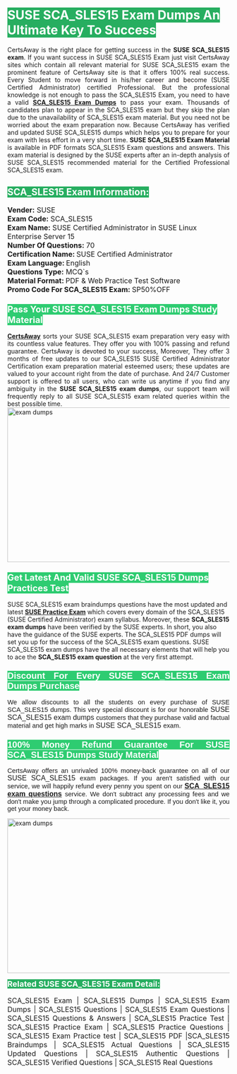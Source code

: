 <h1><span style="color:#ffffff"><strong><span style="background-color:#27ae60">SUSE SCA_SLES15 Exam Dumps An Ultimate Key To Success</span></strong></span></h1> <div style="text-align:justify">CertsAway is the right place for getting success in the <strong>SUSE SCA_SLES15 exam</strong>. If you want success in SUSE SCA_SLES15 Exam just visit CertsAway sites which contain all relevant material for SUSE SCA_SLES15 exam the prominent feature of CertsAway site is that it offers 100% real success. Every Student to move forward in his/her career and become (SUSE Certified Administrator) certified Professional. But the professional knowledge is not enough to pass the SCA_SLES15 Exam, you need to have a valid <a href="https://www.certsaway.com/suse/sca_sles15-exam-dumps"><strong>SCA_SLES15 Exam Dumps</strong></a> to pass your exam. Thousands of candidates plan to appear in the SCA_SLES15 exam but they skip the plan due to the unavailability of SCA_SLES15 exam material. But you need not be worried about the exam preparation now. Because CertsAway has verified and updated SUSE SCA_SLES15 dumps which helps you to prepare for your exam with less effort in a very short time. <strong>SUSE SCA_SLES15 Exam Material</strong> is available in PDF formats SCA_SLES15 Exam questions and answers. This exam material is designed by the SUSE experts after an in-depth analysis of SUSE SCA_SLES15 recommended material for the Certified Professional SCA_SLES15 exam.</div> <h2 style="text-align:justify"><span style="color:#ffffff"><span style="background-color:#27ae60">SCA_SLES15 Exam Information:</span></span></h2> <p><span style="font-size:16px"><strong>Vender:</strong> SUSE<br /> <strong>Exam Code:</strong> SCA_SLES15<br /> <strong>Exam Name:</strong> SUSE Certified Administrator in SUSE Linux Enterprise Server 15<br /> <strong>Number Of Questions:</strong> 70<br /> <strong>Certification Name: </strong>SUSE Certified Administrator<br /> <strong>Exam Language: </strong>English<br /> <strong>Questions Type:</strong> MCQ`s<br /> <strong>Material Format: </strong>PDF & Web Practice Test Software<br /> <strong>Promo Code For SCA_SLES15 Exam: </strong>SP50%OFF</span></p> <h3><span style="font-size:20px"><span style="color:#ffffff"><strong><span style="background-color:#2ecc71">Pass Your SUSE SCA_SLES15 Exam Dumps Study Material</span></strong></span></span></h3> <div style="text-align:justify"><a href=" https://www.certsaway.com/"><strong>CertsAway</strong></a> sorts your SUSE SCA_SLES15 exam preparation very easy with its countless value features. They offer you with 100% passing and refund guarantee. CertsAway is devoted to your success, Moreover, They offer 3 months of free updates to our SCA_SLES15 SUSE Certified Administrator Certification exam preparation material esteemed users; these updates are valued to your account right from the date of purchase. And 24/7 Customer support is offered to all users, who can write us anytime if you find any ambiguity in the <strong>SUSE SCA_SLES15 exam dumps</strong>, our support team will frequently reply to all SUSE SCA_SLES15 exam related queries within the best possible time.</div> <div style="text-align:justify"> </div> <div style="text-align:justify"><a href="https://www.certsaway.com/suse/sca_sles15-exam-dumps" rel="no-follow"><img alt="exam dumps" src="https://www.certcollections.com/uploads/content/certsaway.png" style="height:350px; width:750px" /></a></div> <h3><span style="font-size:20px"><span style="color:#ffffff"><strong><span style="background-color:#2ecc71">Get Latest And Valid SUSE SCA_SLES15 Dumps Practices Test</span></strong></span></span></h3> <p>SUSE SCA_SLES15 exam braindumps questions have the most updated and latest <a href="https://www.certsaway.com/suse-questions"><strong>SUSE Practice Exam</strong></a> which covers every domain of the SCA_SLES15 (SUSE Certified Administrator) exam syllabus. Moreover, these <strong>SCA_SLES15 exam dumps</strong> have been verified by the SUSE experts. In short, you also have the guidance of the SUSE experts. The SCA_SLES15 PDF dumps will set you up for the success of the SCA_SLES15 exam questions. SUSE SCA_SLES15 exam dumps have the all necessary elements that will help you to ace the <strong>SCA_SLES15 exam question</strong> at the very first attempt.</p> <h3 style="text-align:justify"><span style="font-size:20px"><span style="color:#ffffff"><strong><span style="font-family:Calibri,sans-serif"><span style="background-color:#2ecc71">Discount For Every </span><span style="background-color:#2ecc71">SUSE SCA_SLES15 Exam</span><span style="background-color:#2ecc71"> Dumps Purchase</span></span></strong></span></span></h3> <div style="text-align:justify"> <p><span style="font-size:11pt"><span style="font-family:Calibri,sans-serif">We allow discounts to all the students on every purchase of SUSE SCA_SLES15 dumps. This very special discount is for our honorable <span style="font-size:12.0pt"><span style="background-color:white">SUSE SCA_SLES15 exam dumps </span></span>customers that they purchase valid and factual material and get high marks in <span style="font-size:12.0pt"><span style="background-color:white">SUSE SCA_SLES15 </span></span>exam. </span></span></p> <h3><span style="font-size:20px"><span style="color:#ffffff"><strong><span style="font-family:Calibri,sans-serif"><span style="background-color:#2ecc71">100% Money Refund Guarantee For </span><span style="background-color:#2ecc71">SUSE SCA_SLES15 Dumps Study Material</span></span></strong></span></span></h3> <p><span style="font-size:11pt"><span style="font-family:Calibri,sans-serif">CertsAway offers an unrivaled 100% money-back guarantee on all of our <span style="font-size:12.0pt"><span style="background-color:white">SUSE SCA_SLES15 </span></span>exam packages. If you aren't satisfied with our service, we will happily refund every penny you spent on our <span style="font-size:12.0pt"><span style="background-color:white"><a href="https://www.certsaway.com/suse/sca_sles15-exam-dumps"><strong>SCA_SLES15 exam questions</strong></a> </span></span>service. We don't subtract any processing fees and we don't make you jump through a complicated procedure. If you don't like it, you get your money back.</span></span></p> <p><a href="https://www.certsaway.com/suse/sca_sles15-exam-dumps" rel="no-follow"><img alt="exam dumps" src="https://www.certcollections.com/uploads/content/certsaway_(2)2.png" style="height:350px; width:750px" /></a></p> <p><span style="color:#ffffff"><strong><span style="font-size:18px"><span style="background-color:#27ae60">Related SUSE SCA_SLES15 Exam Detail:</span></span></strong></span><br /> <br /> <span style="font-size:16px">SCA_SLES15 Exam | SCA_SLES15 Dumps | SCA_SLES15 Exam Dumps | SCA_SLES15 Questions | SCA_SLES15 Exam Questions | SCA_SLES15 Questions & Answers | SCA_SLES15 Practice Test | SCA_SLES15 Practice Exam | SCA_SLES15 Practice Questions | SCA_SLES15 Exam Practice test | SCA_SLES15 PDF |SCA_SLES15 Braindumps | SCA_SLES15 Actual Questions | SCA_SLES15 Updated Questions | SCA_SLES15 Authentic Questions | SCA_SLES15 Verified Questions | SCA_SLES15 Real Questions</span></p> </div>
